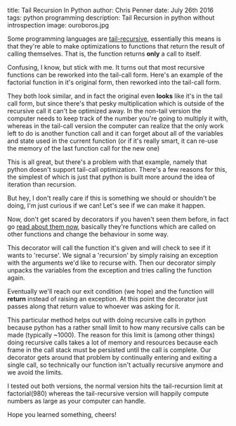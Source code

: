 title: Tail Recursion In Python
author: Chris Penner
date: July 26th 2016
tags: python programming
description: Tail Recursion in python without introspection
image: ouroboros.jpg

Some programming languages are [tail-recursive](https://en.wikipedia.org/wiki/Tail_call), essentially this
means is that they're able to make optimizations to functions that return the result of calling themselves. That
is, the function returns **only** a call to itself.

Confusing, I know, but stick with me. It turns out that most recursive functions can be
reworked into the tail-call form. Here's an example of the factorial function in it's original form, then reworked
into the tail-call form.

<script type="text/javascript" src="https://gist.github.com/ChrisPenner/c0b3f4feb054daa2f6370d2e9961d6d3.js"></script>

They both look similar, and in fact the original even **looks** like it's in the tail call form, but since there's
that pesky multiplication which is outside of the recursive call it can't be optimized away.
In the non-tail version the computer needs to keep track of the number you're going to multiply it with, whereas in
the tail-call version the computer can realize that the only work left to do is another function call and it can
forget about all of the variables and state used in the current function (or if it's really smart, it can
re-use the memory of the last function call for the new one)

This is all great, but there's a problem with that example, namely that python doesn't support tail-call
optimization. There's a few reasons for this, the simplest of which is just that python is built more around the idea
of iteration than recursion.

But hey, I don't really care if this is something we should or shouldn't be doing, I'm just curious if we can!
Let's see if we can make it happen.


<script type="text/javascript" src="https://gist.github.com/ChrisPenner/c958afbf6e7a763c188d8b83275751bb.js"></script>

Now, don't get scared by decorators if you haven't seen them before, in fact go [read about them now](http://thecodeship.com/patterns/guide-to-python-function-decorators/), basically
they're functions which are called on other functions and change the behaviour in some way.

This decorator will call the function it's given and will check to see if it wants to 'recurse'. We signal a
'recursion' by simply raising an exception with the arguments we'd like to recurse with. Then our decorator simply
unpacks the variables from the exception and tries calling the function again.

Eventually we'll reach our exit condition (we hope) and the function will **return** instead of raising an
exception. At this point the decorator just passes along that return value to whoever was asking for it.

This particular method helps out with doing recursive calls in python because python has a rather small limit to
how many recursive calls can be made (typically ~1000). The reason for this limit is (among other things) doing
recursive calls takes a lot of memory and resources because each frame in the call stack must be persisted until
the call is complete. Our decorator gets around that problem by continually entering and exiting a single call, so
technically our function isn't actually recursive anymore and we avoid the limits.

I tested out both versions, the normal version hits the tail-recursion limit at factorial(980) whereas the
tail-recursive version will happily compute numbers as large as your computer can handle.

Hope you learned something, cheers!
